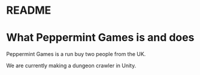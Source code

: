 # README
# What Peppermint Games is and does

Peppermint Games is a run buy two people from the UK.

We are currently making a dungeon crawler in Unity.

